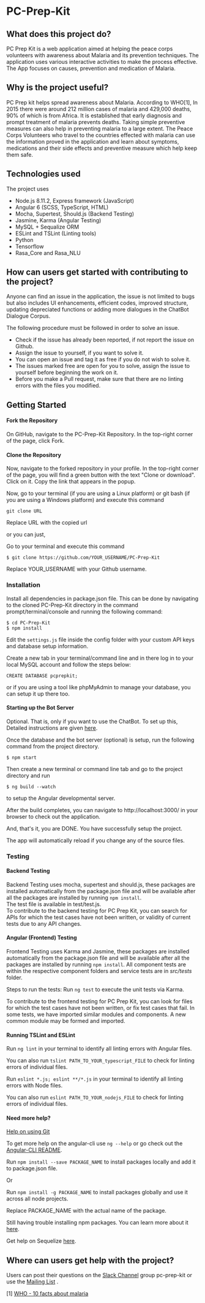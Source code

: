 # PC-Prep-Kit

## What does this project do?  
PC Prep Kit is a web application aimed at helping the peace corps volunteers with awareness about Malaria and its prevention techniques. The application uses various interactive activities to make the process effective. The App focuses on causes, prevention and medication of Malaria.

## Why is the project useful? 
PC Prep kit helps spread awareness about Malaria. According to WHO[1], In 2015 there were around 212 million cases of malaria and 429,000 deaths, 90% of which is from Africa.  It is established that early diagnosis and prompt treatment of malaria prevents deaths. Taking simple preventive measures can also help in preventing malaria to a large extent. The Peace Corps Volunteers who travel to the countries effected with malaria can use the information proved in the application and learn about symptoms, medications and their side effects and preventive measure which help keep them safe. 

## Technologies used
The project uses 
* Node.js 8.11.2, Express framework (JavaScript)
* Angular 6 (SCSS, TypeScript, HTML)
* Mocha, Supertest, Should.js (Backend Testing)
* Jasmine, Karma (Angular Testing)
* MySQL + Sequalize ORM 
* ESLint and TSLint (Linting tools)
* Python
* Tensorflow
* Rasa_Core and Rasa_NLU



## How can users get started with contributing to the project? 
  
Anyone can find an issue in the application, the issue is not limited to bugs but also includes UI enhancements, efficient codes, improved structure, updating depreciated functions or adding more dialogues in the ChatBot Dialogue Corpus.  
  
The following procedure must be followed in order to solve an issue.    
  
* Check if the issue has already been reported, if not report the issue on Github.
* Assign the issue to yourself, if you want to solve it.  
* You can open an issue and tag it as free if you do not wish to solve it. 
* The issues marked free are open for you to solve, assign the issue to yourself before beginning the work on it. 
* Before you make a Pull request, make sure that there are no linting errors with the files you modified.

## Getting Started

#### Fork the Repository
On GitHub, navigate to the PC-Prep-Kit Repository.
In the top-right corner of the page, click Fork.

#### Clone the Repository
Now, navigate to the forked repository in your profile.
In the top-right corner of the page, you will find a green button with the text "Clone or download". Click on it.
Copy the link that appears in the popup.

Now, go to your terminal (if you are using a Linux platform) or git bash (if you are using a Windows platform) and execute this command

```
git clone URL
```

Replace URL with the copied url

or you can just,

Go to your terminal and execute this command

```
$ git clone https://github.com/YOUR_USERNAME/PC-Prep-Kit
```
Replace YOUR_USERNAME with your Github username.

### Installation

Install all dependencies in package.json file. This can be done by navigating to the cloned PC-Prep-Kit directory in the command prompt/terminal/console and running the following command:

```
$ cd PC-Prep-Kit
$ npm install
```

Edit the `settings.js` file inside the config folder with your custom API keys and database setup information.

Create a new tab in your terminal/command line and in there log in to your local MySQL account and follow the steps below:

```
CREATE DATABASE pcprepkit;
```

or if you are using a tool like phpMyAdmin to manage your database, you can setup it up there too.

#### Starting up the Bot Server

Optional. That is, only if you want to use the ChatBot. To set up this, Detailed instructions are given [here](https://github.com/systers/PC-Prep-Kit/wiki/ChatBot-Documentation).

Once the database and the bot server (optional) is setup, run the following command from the project directory.
```
$ npm start
```

Then create a new terminal or command line tab and go to the project directory and run

``` 
$ ng build --watch
```

to setup the Angular developmental server.

After the build completes, you can navigate to http://localhost:3000/ in your browser to check out the application. 

And, that's it, you are DONE. You have successfully setup the project.

The app will automatically reload if you change any of the source files.

### Testing 
#### Backend Testing
Backend Testing uses mocha, supertest and should.js, these packages are installed automatically from the package.json file and will be available after all the packages are installed by running `npm install`.  
The test file is available in test/test.js.  
To contribute to the backend testing for PC Prep Kit, you can search for APIs for which the test cases have not been written, or validity of current tests due to any API changes.   

#### Angular (Frontend) Testing
Frontend Testing uses Karma and Jasmine, these packages are installed automatically from the package.json file and will be available after all the packages are installed by running `npm install`.
All component tests are within the respective component folders and service tests are in *src/tests* folder.

Steps to run the tests:
Run `ng test` to execute the unit tests via Karma.

To contribute to the frontend testing for PC Prep Kit, you can look for files for which the test cases have not been written, or fix test cases that fail. In some tests, we have imported similar modules and components. A new common module may be formed and imported.

#### Running TSLint and ESLint

Run `ng lint` in your terminal to identify all linting errors with Angular files. 

You can also run `tslint PATH_TO_YOUR_typescript_FILE` to check for linting errors of individual files.

Run `eslint *.js; eslint **/*.js` in your terminal to identify all linting errors with Node files. 

You can also run `eslint PATH_TO_YOUR_nodejs_FILE` to check for linting errors of individual files.


#### Need more help?

[Help on using Git](https://forum.freecodecamp.org/t/wiki-git-resources/13136)

To get more help on the angular-cli use `ng --help` or go check out the [Angular-CLI README](https://github.com/angular/angular-cli/blob/master/README.md).

Run `npm install --save PACKAGE_NAME` to install packages locally and add it to package.json file.

Or

Run `npm install -g PACKAGE_NAME` to install packages globally and use it across all node projects.

Replace PACKAGE_NAME with the actual name of the package.

Still having trouble installing npm packages. You can learn more about it  [here](https://docs.npmjs.com/getting-started).

Get help on Sequelize [here](http://docs.sequelizejs.com/).

## Where can users get help with the project?
Users can post their questions on the [Slack Channel](http://systers.io/slack-systers-opensource/) group pc-prep-kit or use the [Mailing List](http://systers.org/mailman/listinfo/systers-dev) . 

[1] [WHO - 10 facts about malaria](www.who.int/features/factfiles/malaria/en/)
